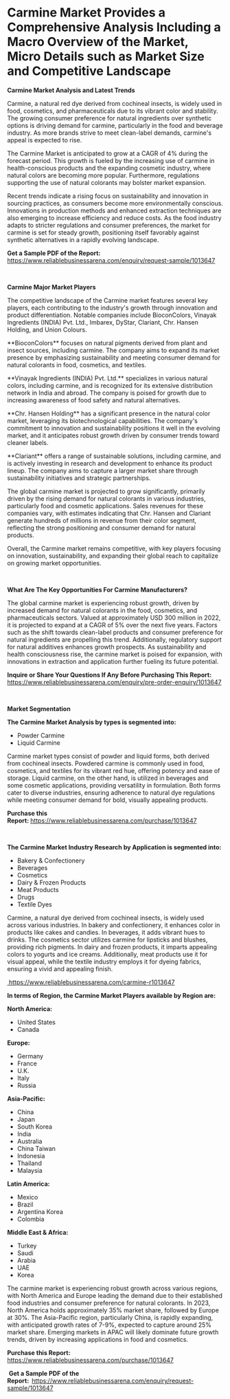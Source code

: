 <p><h1>Carmine Market Provides a Comprehensive Analysis Including a Macro Overview of the Market, Micro Details such as Market Size and Competitive Landscape</h1></p><p><strong>Carmine Market Analysis and Latest Trends</strong></p>
<p><p>Carmine, a natural red dye derived from cochineal insects, is widely used in food, cosmetics, and pharmaceuticals due to its vibrant color and stability. The growing consumer preference for natural ingredients over synthetic options is driving demand for carmine, particularly in the food and beverage industry. As more brands strive to meet clean-label demands, carmine's appeal is expected to rise.</p><p>The Carmine Market is anticipated to grow at a CAGR of 4% during the forecast period. This growth is fueled by the increasing use of carmine in health-conscious products and the expanding cosmetic industry, where natural colors are becoming more popular. Furthermore, regulations supporting the use of natural colorants may bolster market expansion. </p><p>Recent trends indicate a rising focus on sustainability and innovation in sourcing practices, as consumers become more environmentally conscious. Innovations in production methods and enhanced extraction techniques are also emerging to increase efficiency and reduce costs. As the food industry adapts to stricter regulations and consumer preferences, the market for carmine is set for steady growth, positioning itself favorably against synthetic alternatives in a rapidly evolving landscape.</p></p>
<p><strong>Get a Sample PDF of the Report:&nbsp;</strong> <a href="https://www.reliablebusinessarena.com/enquiry/request-sample/1013647?utm_campaign=2636&utm_medium=2&utm_source=Github&utm_content=ia&utm_term=16042025&utm_id=carmine">https://www.reliablebusinessarena.com/enquiry/request-sample/1013647</a></p>
<p>&nbsp;</p>
<p><strong>Carmine Major Market Players</strong></p>
<p><p>The competitive landscape of the Carmine market features several key players, each contributing to the industry's growth through innovation and product differentiation. Notable companies include BioconColors, Vinayak Ingredients (INDIA) Pvt. Ltd., Imbarex, DyStar, Clariant, Chr. Hansen Holding, and Union Colours.</p><p>**BioconColors** focuses on natural pigments derived from plant and insect sources, including carmine. The company aims to expand its market presence by emphasizing sustainability and meeting consumer demand for natural colorants in food, cosmetics, and textiles.</p><p>**Vinayak Ingredients (INDIA) Pvt. Ltd.** specializes in various natural colors, including carmine, and is recognized for its extensive distribution network in India and abroad. The company is poised for growth due to increasing awareness of food safety and natural alternatives.</p><p>**Chr. Hansen Holding** has a significant presence in the natural color market, leveraging its biotechnological capabilities. The company's commitment to innovation and sustainability positions it well in the evolving market, and it anticipates robust growth driven by consumer trends toward cleaner labels.</p><p>**Clariant** offers a range of sustainable solutions, including carmine, and is actively investing in research and development to enhance its product lineup. The company aims to capture a larger market share through sustainability initiatives and strategic partnerships.</p><p>The global carmine market is projected to grow significantly, primarily driven by the rising demand for natural colorants in various industries, particularly food and cosmetic applications. Sales revenues for these companies vary, with estimates indicating that Chr. Hansen and Clariant generate hundreds of millions in revenue from their color segment, reflecting the strong positioning and consumer demand for natural products.</p><p>Overall, the Carmine market remains competitive, with key players focusing on innovation, sustainability, and expanding their global reach to capitalize on growing market opportunities.</p></p>
<p>&nbsp;</p>
<p><strong>What Are The Key Opportunities For Carmine Manufacturers?</strong></p>
<p><p>The global carmine market is experiencing robust growth, driven by increased demand for natural colorants in the food, cosmetics, and pharmaceuticals sectors. Valued at approximately USD 300 million in 2022, it is projected to expand at a CAGR of 5% over the next five years. Factors such as the shift towards clean-label products and consumer preference for natural ingredients are propelling this trend. Additionally, regulatory support for natural additives enhances growth prospects. As sustainability and health consciousness rise, the carmine market is poised for expansion, with innovations in extraction and application further fueling its future potential.</p></p>
<p><strong>Inquire or Share Your Questions If Any Before Purchasing This Report:</strong> <a href="https://www.reliablebusinessarena.com/enquiry/pre-order-enquiry/1013647?utm_campaign=2636&utm_medium=2&utm_source=Github&utm_content=ia&utm_term=16042025&utm_id=carmine">https://www.reliablebusinessarena.com/enquiry/pre-order-enquiry/1013647</a></p>
<p>&nbsp;</p>
<p><strong>Market Segmentation</strong></p>
<p><strong>The Carmine Market Analysis by types is segmented into:</strong></p>
<p><ul><li>Powder Carmine</li><li>Liquid Carmine</li></ul></p>
<p><p>Carmine market types consist of powder and liquid forms, both derived from cochineal insects. Powdered carmine is commonly used in food, cosmetics, and textiles for its vibrant red hue, offering potency and ease of storage. Liquid carmine, on the other hand, is utilized in beverages and some cosmetic applications, providing versatility in formulation. Both forms cater to diverse industries, ensuring adherence to natural dye regulations while meeting consumer demand for bold, visually appealing products.</p></p>
<p><strong>Purchase this Report:&nbsp;</strong><a href="https://www.reliablebusinessarena.com/purchase/1013647?utm_campaign=2636&utm_medium=2&utm_source=Github&utm_content=ia&utm_term=16042025&utm_id=carmine">https://www.reliablebusinessarena.com/purchase/1013647</a></p>
<p>&nbsp;</p>
<p><strong>The Carmine Market Industry Research by Application is segmented into:</strong></p>
<p><ul><li>Bakery & Confectionery</li><li>Beverages</li><li>Cosmetics</li><li>Dairy & Frozen Products</li><li>Meat Products</li><li>Drugs</li><li>Textile Dyes</li></ul></p>
<p><p>Carmine, a natural dye derived from cochineal insects, is widely used across various industries. In bakery and confectionery, it enhances color in products like cakes and candies. In beverages, it adds vibrant hues to drinks. The cosmetics sector utilizes carmine for lipsticks and blushes, providing rich pigments. In dairy and frozen products, it imparts appealing colors to yogurts and ice creams. Additionally, meat products use it for visual appeal, while the textile industry employs it for dyeing fabrics, ensuring a vivid and appealing finish.</p></p>
<p><a href="https://www.reliablebusinessarena.com/carmine-r1013647?utm_campaign=2636&utm_medium=2&utm_source=Github&utm_content=ia&utm_term=16042025&utm_id=carmine">&nbsp;https://www.reliablebusinessarena.com/carmine-r1013647</a></p>
<p><strong>In terms of Region, the Carmine Market Players available by Region are:</strong></p>
<p>
    <p> <strong> North America: </strong>
        <ul>
            <li>United States</li>
            <li>Canada</li>
        </ul>
        </p> 
    <p> <strong> Europe: </strong>
        <ul>
            <li>Germany</li>
            <li>France</li>
            <li>U.K.</li>
            <li>Italy</li>
            <li>Russia</li>
        </ul>
        </p> 
    <p> <strong> Asia-Pacific: </strong>
        <ul>
            <li>China</li>
            <li>Japan</li>
            <li>South Korea</li>
            <li>India</li>
            <li>Australia</li>
            <li>China Taiwan</li>
            <li>Indonesia</li>
            <li>Thailand</li>
            <li>Malaysia</li>
        </ul>
        </p> 
    <p> <strong> Latin America: </strong>
        <ul>
            <li>Mexico</li>
            <li>Brazil</li>
            <li>Argentina Korea</li>
            <li>Colombia</li>
        </ul>
        </p> 
    <p> <strong> Middle East & Africa: </strong>
        <ul>
            <li>Turkey</li>
            <li>Saudi</li>
            <li>Arabia</li>
            <li>UAE</li>
            <li>Korea</li>
        </ul>
    </p>
    </p>
<p><p>The carmine market is experiencing robust growth across various regions, with North America and Europe leading the demand due to their established food industries and consumer preference for natural colorants. In 2023, North America holds approximately 35% market share, followed by Europe at 30%. The Asia-Pacific region, particularly China, is rapidly expanding, with anticipated growth rates of 7-9%, expected to capture around 25% market share. Emerging markets in APAC will likely dominate future growth trends, driven by increasing applications in food and cosmetics.</p></p>
<p><strong>Purchase this Report: </strong><a href="https://www.reliablebusinessarena.com/purchase/1013647?utm_campaign=2636&utm_medium=2&utm_source=Github&utm_content=ia&utm_term=16042025&utm_id=carmine">https://www.reliablebusinessarena.com/purchase/1013647</a></p>
<p>&nbsp;<strong>Get a Sample PDF of the Report:&nbsp;&nbsp;</strong><a href="https://www.reliablebusinessarena.com/enquiry/request-sample/1013647?utm_campaign=2636&utm_medium=2&utm_source=Github&utm_content=ia&utm_term=16042025&utm_id=carmine">https://www.reliablebusinessarena.com/enquiry/request-sample/1013647</a></p>
<p><strong></strong></p>
<p><p></p><p></p><p></p></p>